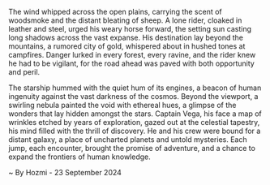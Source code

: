 
The wind whipped across the open plains, carrying the scent of woodsmoke and the distant bleating of sheep.  A lone rider, cloaked in leather and steel, urged his weary horse forward, the setting sun casting long shadows across the vast expanse. His destination lay beyond the mountains, a rumored city of gold, whispered about in hushed tones at campfires. Danger lurked in every forest, every ravine, and the rider knew he had to be vigilant, for the road ahead was paved with both opportunity and peril. 

The starship hummed with the quiet hum of its engines, a beacon of human ingenuity against the vast darkness of the cosmos. Beyond the viewport, a swirling nebula painted the void with ethereal hues, a glimpse of the wonders that lay hidden amongst the stars.  Captain Vega, his face a map of wrinkles etched by years of exploration, gazed out at the celestial tapestry, his mind filled with the thrill of discovery. He and his crew were bound for a distant galaxy, a place of uncharted planets and untold mysteries. Each jump, each encounter, brought the promise of adventure, and a chance to expand the frontiers of human knowledge. 

~ By Hozmi - 23 September 2024
